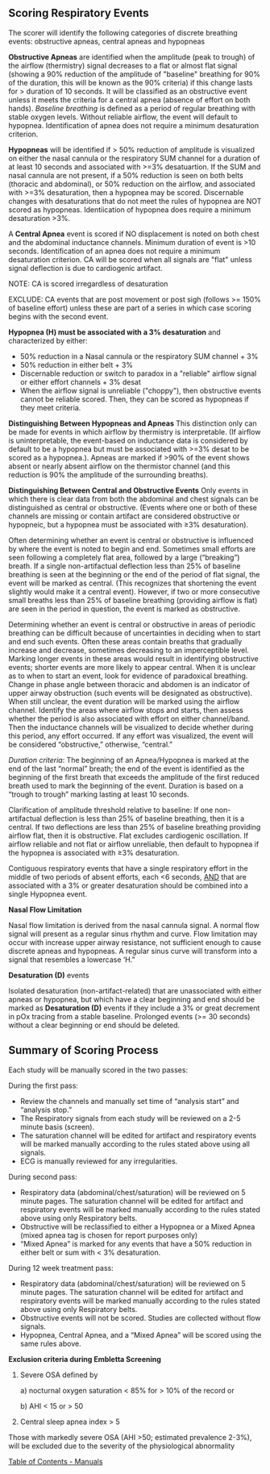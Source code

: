 ## Scoring Respiratory Events

The scorer will identify the following categories of discrete breathing events: obstructive apneas, central apneas and hypopneas

**Obstructive Apneas** are identified when the amplitude (peak to trough) of the airflow (thermistry) signal decreases to a flat or almost flat signal (showing a 90% reduction of the amplitude of "baseline" breathing for 90% of the duration, this will be known as the 90% criteria) if this change lasts for > duration of 10 seconds. It will be classified as an obstructive event unless it meets the criteria for a central apnea (absence of effort on both hands). *Baseline breathing* is defined as a period of regular breathing with stable oxygen levels. Without reliable airflow, the event will default to hypopnea. Identification of apnea does not require a minimum desaturation criterion. 

**Hypopneas** will be identified if > 50% reduction of amplitude is visualized on either the nasal cannula or the respiratory SUM channel for a duration of at least 10 seconds and associated with >=3% desatuartion. If the SUM and nasal cannula are not present, if a 50% reduction is seen on both belts (thoracic and abdominal), or 50% reduction on the airflow, and associated with >=3% desaturation, then a hypopnea may be scored. Discernable changes with desaturations that do not meet the rules of hypopnea are NOT scored as hypopneas. Identiication of hypopnea does require a minimum desaturation >3%.

A **Central Apnea** event is scored if NO displacement is noted on both chest and the abdominal inductance channels. Minimum duration of event is >10 seconds. Identification of an apnea does not require a minimum desaturation criterion. CA will be scored when all signals are "flat" unless signal deflection is due to cardiogenic artifact.

NOTE: CA is scored irregardless of desaturation

EXCLUDE: CA events that are post movement or post sigh (follows >= 150% of baseline effort) unless these are part of a series in which case scoring begins with the second event.

**Hypopnea (H) must be associated with a 3% desaturation** and characterized by either:

* 50% reduction in a Nasal cannula or the respiratory SUM channel + 3%
* 50% reduction in either belt + 3%
* Discernable reduction or switch to paradox in a "reliable" airflow signal or either effort channels + 3% desat
* When the airflow signal is unreliable ("choppy"), then obstructive events cannot be reliable scored. Then, they can be scored as hypopneas if they meet criteria.

**Distinguishing Between Hypopneas and Apneas** 
This distinction only can be made for events in which airflow by thermistry is interpretable. (If airflow is uninterpretable, the event-based on inductance data is considered by default to be a hypopnea but must be associated with >=3% desat to be scored as a hypopnea.). Apneas are marked if >90% of the event shows absent or nearly absent airflow on the thermistor channel (and this reduction is 90% the amplitude of the surrounding breaths).  

**Distinguishing Between Central and Obstructive Events**
Only events in which there is clear data from both the abdominal and chest signals can be distinguished as central or obstructive. (Events where one or both of these channels are missing or contain artifact are considered obstructive or hypopneic, but a hypopnea must be associated with ≥3% desaturation).  

Often determining whether an event is central or obstructive is influenced by where the event is noted to begin and end. Sometimes small efforts are seen following a completely flat area, followed by a large (“breaking”) breath. If a single non-artifactual deflection less than 25% of baseline breathing is seen at the beginning or the end of the period of flat signal, the event will be marked as central. (This recognizes that shortening the event slightly would make it a central event).   However, if two or more consecutive small breaths less than 25% of baseline breathing (providing airflow is flat) are seen in the period in question, the event is marked as obstructive.  

Determining whether an event is central or obstructive in areas of periodic breathing can be difficult because of uncertainties in deciding when to start and end such events. Often these areas contain breaths that gradually increase and decrease, sometimes decreasing to an imperceptible level. Marking longer events in these areas would result in identifying obstructive events; shorter events are more likely to appear central. When it is unclear as to when to start an event, look for evidence of paradoxical breathing.  Change in phase angle between thoracic and abdomen is an indicator of upper airway obstruction (such events will be designated as obstructive).  When still unclear, the event duration will be marked using the airflow channel. Identify the areas where airflow stops and starts, then assess whether the period is also associated with effort on either channel/band.   Then the inductance channels will be visualized to decide whether during this period, any effort occurred. If any effort was visualized, the event will be considered “obstructive,” otherwise, “central.”

*Duration criteria*: The beginning of an Apnea/Hypopnea is marked at the end of the last “normal” breath; the end of the event is identified as the beginning of the first breath that exceeds the amplitude of the first reduced breath used to mark the beginning of the event. Duration is based on a “trough to trough” marking lasting at least 10 seconds.    

Clarification of amplitude threshold relative to baseline:  If one non-artifactual deflection is less than 25% of baseline breathing, then it is a central.  If two deflections are less than 25% of baseline breathing providing airflow flat, then it is obstructive. Flat excludes cardiogenic oscillation. If airflow reliable and not flat or airflow unreliable, then default to hypopnea if the hypopnea is associated with ≥3% desaturation.

Contiguous respiratory events that have a single respiratory effort in the middle of two periods of absent efforts, each <6 seconds, <u>AND</u> that are associated with a 3% or greater desaturation should be combined into a single Hypopnea event.  

**Nasal Flow Limitation**

Nasal flow limitation is derived from the nasal cannula signal. A normal flow signal will present as a regular sinus rhythm and curve.  Flow limitation may occur with increase upper airway resistance, not sufficient enough to cause discrete apneas and hypopneas. A regular sinus curve will transform into a signal that resembles a lowercase ‘H.” 

**Desaturation (D)** events

Isolated desaturation (non-artifact-related) that are unassociated with either apneas or hypopnea, 	but which have a clear beginning and end should be marked as **Desaturation (D)** events if they 	include a 3% or great decrement in pOx tracing from a stable baseline.  Prolonged events (>= 30 seconds) without a clear beginning or end should be deleted.  

## Summary of Scoring Process

Each study will be manually scored in the two passes:  

During the first pass:

* Review the channels and manually set time of “analysis start” and “analysis stop.”
* The Respiratory signals from each study will be reviewed on a 2-5 minute basis (screen).  
* The saturation channel will be edited for artifact and respiratory events will be marked manually according to the rules stated above using all signals.
* ECG is manually reviewed for any irregularities.

During second pass:

* Respiratory data (abdominal/chest/saturation) will be reviewed on 5 minute pages.  The saturation channel will be edited for artifact and respiratory events will be marked manually according to the rules stated above using only Respiratory belts.
* Obstructive will be reclassified to either a Hypopnea or a Mixed Apnea (mixed apnea tag is chosen for report purposes only)
* “Mixed Apnea” is marked for any events that have a 50% reduction in either belt or sum with < 3% desaturation.

During 12 week treatment pass:

* Respiratory data (abdominal/chest/saturation) will be reviewed on 5 minute pages.  The saturation channel will be edited for artifact and respiratory events will be marked manually according to the rules stated above using only Respiratory belts.
* Obstructive events will not be scored. Studies are collected without flow signals.
* Hypopnea, Central Apnea, and a “Mixed Apnea” will be scored using the same rules above.

**Exclusion criteria during Embletta Screening**

1) Severe OSA defined by 
	
	a)  nocturnal oxygen saturation < 85% for > 10% of the record or 
	
	b) AHI < 15 or > 50

2) Central sleep apnea index > 5

Those with markedly severe OSA (AHI >50; estimated prevalence 2-3%), will be excluded due 	to the severity of the physiological abnormality

<div class="center">
<div class="btn-group">
  <a href=":pages_path:/manuals/manual-toc.md" class="btn btn-default">
    <span class="glyphicon glyphicon-chevron-up"></span>
    Table of Contents - Manuals
  </a>
</div>
</div>
